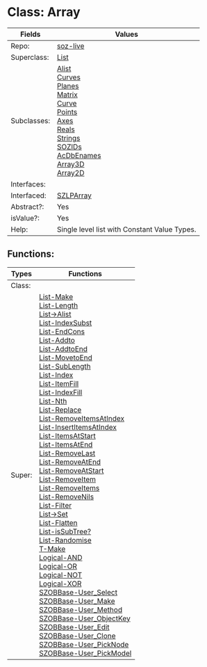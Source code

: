 
# Class:	Array

| Fields | Values |
| --------- | --------- |
| Repo: | [soz-live](/repos/soz-live.html) |
| Superclass: | [List](List.html) |
| Subclasses: | [Alist](Alist.html) <br> [Curves](Curves.html) <br> [Planes](Planes.html) <br> [Matrix](Matrix.html) <br> [Curve](Curve.html) <br> [Points](Points.html) <br> [Axes](Axes.html) <br> [Reals](Reals.html) <br> [Strings](Strings.html) <br> [SOZIDs](SOZIDs.html) <br> [AcDbEnames](AcDbEnames.html) <br> [Array3D](Array3D.html) <br> [Array2D](Array2D.html) |
| Interfaces: |  |
| Interfaced: | [SZLPArray](SZLPArray.html) |
| Abstract?: | Yes |
| isValue?: | Yes |
| Help: | Single level list with Constant Value Types. |


## Functions:

| Types | Functions |
| --------- | --------- |
| Class: |  |
| Super: | [List-Make](List.html) <br> [List-Length](List.html) <br> [List->Alist](List.html) <br> [List-IndexSubst](List.html) <br> [List-EndCons](List.html) <br> [List-Addto](List.html) <br> [List-AddtoEnd](List.html) <br> [List-MovetoEnd](List.html) <br> [List-SubLength](List.html) <br> [List-Index](List.html) <br> [List-ItemFill](List.html) <br> [List-IndexFill](List.html) <br> [List-Nth](List.html) <br> [List-Replace](List.html) <br> [List-RemoveItemsAtIndex](List.html) <br> [List-InsertItemsAtIndex](List.html) <br> [List-ItemsAtStart](List.html) <br> [List-ItemsAtEnd](List.html) <br> [List-RemoveLast](List.html) <br> [List-RemoveAtEnd](List.html) <br> [List-RemoveAtStart](List.html) <br> [List-RemoveItem](List.html) <br> [List-RemoveItems](List.html) <br> [List-RemoveNils](List.html) <br> [List-Filter](List.html) <br> [List->Set](List.html) <br> [List-Flatten](List.html) <br> [List-isSubTree?](List.html) <br> [List-Randomise](List.html) <br> [T-Make](T.html) <br> [Logical-AND](Logical.html) <br> [Logical-OR](Logical.html) <br> [Logical-NOT](Logical.html) <br> [Logical-XOR](Logical.html) <br> [SZOBBase-User_Select](SZOBBase.html) <br> [SZOBBase-User_Make](SZOBBase.html) <br> [SZOBBase-User_Method](SZOBBase.html) <br> [SZOBBase-User_ObjectKey](SZOBBase.html) <br> [SZOBBase-User_Edit](SZOBBase.html) <br> [SZOBBase-User_Clone](SZOBBase.html) <br> [SZOBBase-User_PickNode](SZOBBase.html) <br> [SZOBBase-User_PickModel](SZOBBase.html) |


